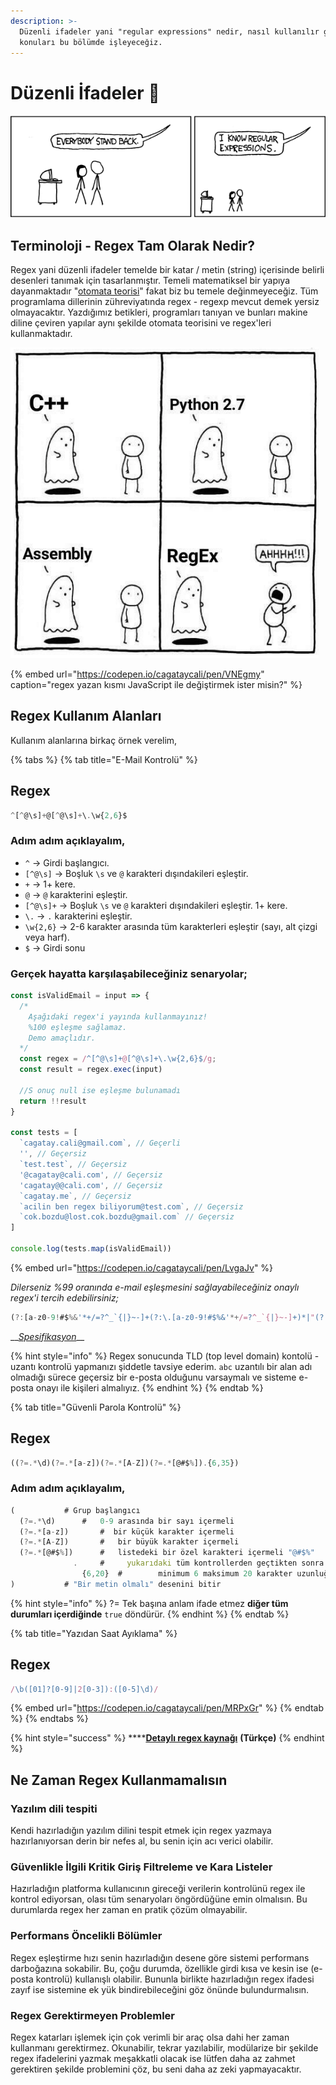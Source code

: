 ```yaml
---
description: >-
  Düzenli ifadeler yani "regular expressions" nedir, nasıl kullanılır gibi
  konuları bu bölümde işleyeceğiz.
---
```


# Düzenli İfadeler 🐥

![A&#xE7;&#x131;l&#x131;n ben regex biliyorum!](../.gitbook/assets/regex.png)

## Terminoloji - Regex Tam Olarak Nedir?

Regex yani düzenli ifadeler temelde bir katar / metin \(string\) içerisinde belirli desenleri tanımak için tasarlanmıştır. Temeli matematiksel bir yapıya dayanmaktadır "[otomata teorisi](https://www.google.com/search?q=otomata+teorisi)" fakat biz bu temele değinmeyeceğiz. Tüm programlama dillerinin zühreviyatında regex - regexp mevcut demek yersiz olmayacaktır. Yazdığımız betikleri, programları tanıyan ve bunları makine diline çeviren yapılar aynı şekilde otomata teorisini ve regex'leri kullanmaktadır.

![Regex&apos;den korkmuyoruz, de&#x11F;il mi?](../.gitbook/assets/rege.png)

{% embed url="https://codepen.io/cagataycali/pen/VNEgmy" caption="regex yazan kısmı JavaScript ile değiştirmek ister misin?" %}

## Regex Kullanım Alanları

Kullanım alanlarına birkaç örnek verelim,

{% tabs %}
{% tab title="E-Mail Kontrolü" %}
## Regex

```javascript
^[^@\s]+@[^@\s]+\.\w{2,6}$
```

### Adım adım açıklayalım,

* `^` -&gt; Girdi başlangıcı.
* `[^@\s]` -&gt; Boşluk `\s` ve `@` karakteri dışındakileri eşleştir.
* `+` -&gt; 1+ kere.
* `@` -&gt; `@` karakterini eşleştir.
* `[^@\s]+` -&gt;  Boşluk `\s` ve `@` karakteri dışındakileri eşleştir. 1+ kere.
* `\.` -&gt; `.` karakterini eşleştir.
* `\w{2,6}` -&gt; 2-6 karakter arasında tüm karakterleri eşleştir \(sayı, alt çizgi veya harf\).
* `$` -&gt; Girdi sonu

### Gerçek hayatta karşılaşabileceğiniz senaryolar;

```javascript
const isValidEmail = input => {
  /*
    Aşağıdaki regex'i yayında kullanmayınız!
    %100 eşleşme sağlamaz. 
    Demo amaçlıdır.
  */
  const regex = /^[^@\s]+@[^@\s]+\.\w{2,6}$/g;
  const result = regex.exec(input)

  //S onuç null ise eşleşme bulunamadı
  return !!result
}

const tests = [
  `cagatay.cali@gmail.com`, // Geçerli
  '', // Geçersiz
  `test.test`, // Geçersiz
  '@cagatay@cali.com', // Geçersiz
  'cagatay@@cali.com', // Geçersiz
  `cagatay.me`, // Geçersiz
  `acilin ben regex biliyorum@test.com`, // Geçersiz
  `cok.bozdu@lost.cok.bozdu@gmail.com` // Geçersiz
]

console.log(tests.map(isValidEmail))
```

{% embed url="https://codepen.io/cagataycali/pen/LvgaJv" %}

_Dilerseniz %99 oranında e-mail eşleşmesini sağlayabileceğiniz onaylı regex'i tercih edebilirsiniz;_

```javascript
(?:[a-z0-9!#$%&'*+/=?^_`{|}~-]+(?:\.[a-z0-9!#$%&'*+/=?^_`{|}~-]+)*|"(?:[\x01-\x08\x0b\x0c\x0e-\x1f\x21\x23-\x5b\x5d-\x7f]|\\[\x01-\x09\x0b\x0c\x0e-\x7f])*")@(?:(?:[a-z0-9](?:[a-z0-9-]*[a-z0-9])?\.)+[a-z0-9](?:[a-z0-9-]*[a-z0-9])?|\[(?:(?:25[0-5]|2[0-4][0-9]|[01]?[0-9][0-9]?)\.){3}(?:25[0-5]|2[0-4][0-9]|[01]?[0-9][0-9]?|[a-z0-9-]*[a-z0-9]:(?:[\x01-\x08\x0b\x0c\x0e-\x1f\x21-\x5a\x53-\x7f]|\\[\x01-\x09\x0b\x0c\x0e-\x7f])+)\])
```

\_\_[_Spesifikasyon_](https://www.ietf.org/rfc/rfc5322.txt)\_\_

{% hint style="info" %}
Regex sonucunda TLD \(top level domain\) kontolü - uzantı kontrolü yapmanızı şiddetle tavsiye ederim. `abc` uzantılı bir alan adı olmadığı sürece geçersiz bir e-posta olduğunu varsaymalı ve sisteme e-posta onayı ile kişileri almalıyız.
{% endhint %}
{% endtab %}

{% tab title="Güvenli Parola Kontrolü" %}
## Regex

```javascript
((?=.*\d)(?=.*[a-z])(?=.*[A-Z])(?=.*[@#$%]).{6,35})
```

### Adım adım açıklayalım,

```javascript
(			# Grup başlangıcı
  (?=.*\d)		#   0-9 arasında bir sayı içermeli
  (?=.*[a-z])		#  bir küçük karakter içermeli
  (?=.*[A-Z])		#   bir büyük karakter içermeli
  (?=.*[@#$%])		#   listedeki bir özel karakteri içermeli "@#$%"
              .		#     yukarıdaki tüm kontrollerden geçtikten sonra
                {6,20}	#        minimum 6 maksimum 20 karakter uzunluğunda	
)			# "Bir metin olmalı" desenini bitir

```

{% hint style="info" %}
?= Tek başına anlam ifade etmez **diğer tüm durumları içerdiğinde** `true` döndürür.
{% endhint %}
{% endtab %}

{% tab title="Yazıdan Saat Ayıklama" %}
## Regex

```javascript
/\b([01]?[0-9]|2[0-3]):([0-5]\d)/
```

{% embed url="https://codepen.io/cagataycali/pen/MRPxGr" %}
{% endtab %}
{% endtabs %}

{% hint style="success" %}
\*\*\*\*[**Detaylı regex kaynağı**](https://github.com/ziishaned/learn-regex/blob/master/translations/README-tr.md) **\(Türkçe\)**
{% endhint %}

## Ne Zaman Regex Kullanmamalısın

### Yazılım dili tespiti

Kendi hazırladığın yazılım dilini tespit etmek için regex yazmaya hazırlanıyorsan derin bir nefes al, bu senin için acı verici olabilir.

### Güvenlikle İlgili Kritik Giriş Filtreleme ve Kara Listeler

Hazırladığın platforma kullanıcının gireceği verilerin kontrolünü regex ile kontrol ediyorsan, olası tüm senaryoları öngördüğüne emin olmalısın. Bu durumlarda regex her zaman en pratik çözüm olmayabilir.

### **Performans Öncelikli Bölümler**

Regex eşleştirme hızı senin hazırladığın desene göre sistemi performans darboğazına sokabilir. Bu, çoğu durumda, özellikle girdi kısa ve kesin ise \(e-posta kontrolü\) kullanışlı olabilir. Bununla birlikte hazırladığın regex ifadesi zayıf ise sistemine ek yük bindirebileceğini göz önünde bulundurmalısın.

### Regex Gerektirmeyen Problemler

Regex katarları işlemek için çok verimli bir araç olsa dahi her zaman kullanmanı gerektirmez. Okunabilir, tekrar yazılabilir, modülarize bir şekilde regex ifadelerini yazmak meşakkatli olacak ise lütfen daha az zahmet gerektiren şekilde problemini çöz, bu seni daha az zeki yapmayacaktır.


